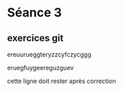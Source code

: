 # Séance 3

## exercices git

ereuurueggteryzzcyfczycggg

eruegfuygeereguzguev

cette ligne doit rester après correction 